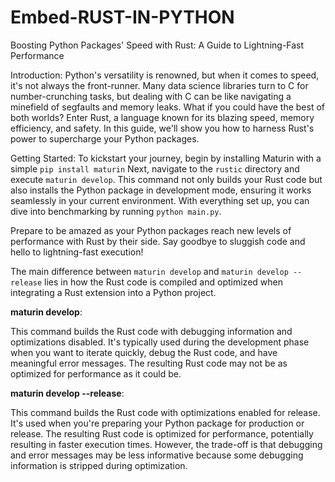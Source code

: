 # Embed-RUST-IN-PYTHON

Boosting Python Packages' Speed with Rust: A Guide to Lightning-Fast Performance

Introduction:
Python's versatility is renowned, but when it comes to speed, it's not always the front-runner. Many data science libraries turn to C for number-crunching tasks, but dealing with C can be like navigating a minefield of segfaults and memory leaks. What if you could have the best of both worlds? Enter Rust, a language known for its blazing speed, memory efficiency, and safety. In this guide, we'll show you how to harness Rust's power to supercharge your Python packages.

Getting Started:
To kickstart your journey, begin by installing Maturin with a simple `pip install maturin` Next, navigate to the `rustic` directory and execute `maturin develop`. This command not only builds your Rust code but also installs the Python package in development mode, ensuring it works seamlessly in your current environment. With everything set up, you can dive into benchmarking by running `python main.py`.

Prepare to be amazed as your Python packages reach new levels of performance with Rust by their side. Say goodbye to sluggish code and hello to lightning-fast execution!

The main difference between `maturin develop` and `maturin develop --release` lies in how the Rust code is compiled and optimized when integrating a Rust extension into a Python project.

**maturin develop**:

This command builds the Rust code with debugging information and optimizations disabled.
It's typically used during the development phase when you want to iterate quickly, debug the Rust code, and have meaningful error messages.
The resulting Rust code may not be as optimized for performance as it could be.

**maturin develop --release**:

This command builds the Rust code with optimizations enabled for release.
It's used when you're preparing your Python package for production or release.
The resulting Rust code is optimized for performance, potentially resulting in faster execution times.
However, the trade-off is that debugging and error messages may be less informative because some debugging information is stripped during optimization.
